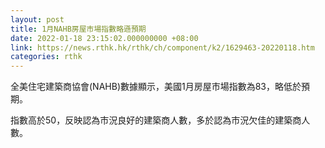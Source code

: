 ```yaml
---
layout: post
title: 1月NAHB房屋市場指數略遜預期
date: 2022-01-18 23:15:02.000000000 +08:00
link: https://news.rthk.hk/rthk/ch/component/k2/1629463-20220118.htm
categories: rthk
---
```


全美住宅建築商協會(NAHB)數據顯示，美國1月房屋市場指數為83，略低於預期。

指數高於50，反映認為市況良好的建築商人數，多於認為市況欠佳的建築商人數。
